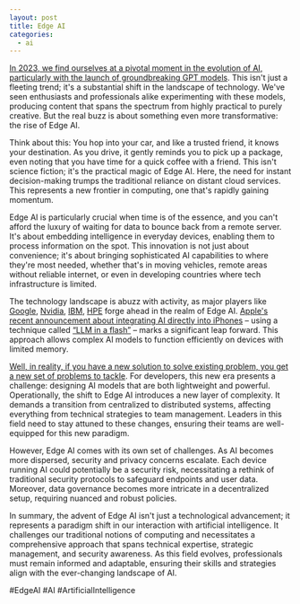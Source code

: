 ```yaml
---
layout: post
title: Edge AI
categories:
  - ai
---
```


[In 2023, we find ourselves at a pivotal moment in the evolution of AI, particularly with the launch of groundbreaking GPT models](https://www.technologyreview.com/2023/02/08/1068068/chatgpt-is-everywhere-heres-where-it-came-from/). This isn't just a fleeting trend; it's a substantial shift in the landscape of technology. We've seen enthusiasts and professionals alike experimenting with these models, producing content that spans the spectrum from highly practical to purely creative. But the real buzz is about something even more transformative: the rise of Edge AI.

Think about this: You hop into your car, and like a trusted friend, it knows your destination. As you drive, it gently reminds you to pick up a package, even noting that you have time for a quick coffee with a friend. This isn't science fiction; it's the practical magic of Edge AI. Here, the need for instant decision-making trumps the traditional reliance on distant cloud services. This represents a new frontier in computing, one that's rapidly gaining momentum.

Edge AI is particularly crucial when time is of the essence, and you can't afford the luxury of waiting for data to bounce back from a remote server. It's about embedding intelligence in everyday devices, enabling them to process information on the spot. This innovation is not just about convenience; it's about bringing sophisticated AI capabilities to where they're most needed, whether that's in moving vehicles, remote areas without reliable internet, or even in developing countries where tech infrastructure is limited.

The technology landscape is abuzz with activity, as major players like [Google](https://cloud.google.com/blog/products/ai-machine-learning/how-to-build-and-execute-ai-use-cases-at-the-edge),  [Nvidia](https://blogs.nvidia.com/blog/what-is-edge-ai/), [IBM](https://www.ibm.com/topics/edge-ai), [HPE](https://www.hpe.com/us/en/what-is/edge-ai.html) forge ahead in the realm of Edge AI. [Apple's recent announcement about integrating AI directly into iPhones](https://www.msn.com/en-us/lifestyle/other/apple-s-new-ai-research-could-totally-transform-your-iphone/ar-AA1lUIV4) – using a technique called [“LLM in a flash”](https://www.macrumors.com/2023/12/21/apple-ai-researchers-run-llms-iphones/) – marks a significant leap forward. This approach allows complex AI models to function efficiently on devices with limited memory.

[Well, in reality, if you have a new solution to solve existing problem, you get a new set of problems to tackle](https://www.maheshsubramaniya.com/article/problems-never-solved.html). For developers, this new era presents a challenge: designing AI models that are both lightweight and powerful. Operationally, the shift to Edge AI introduces a new layer of complexity. It demands a transition from centralized to distributed systems, affecting everything from technical strategies to team management. Leaders in this field need to stay attuned to these changes, ensuring their teams are well-equipped for this new paradigm.

However, Edge AI comes with its own set of challenges. As AI becomes more dispersed, security and privacy concerns escalate. Each device running AI could potentially be a security risk, necessitating a rethink of traditional security protocols to safeguard endpoints and user data. Moreover, data governance becomes more intricate in a decentralized setup, requiring nuanced and robust policies.

In summary, the advent of Edge AI isn't just a technological advancement; it represents a paradigm shift in our interaction with artificial intelligence. It challenges our traditional notions of computing and necessitates a comprehensive approach that spans technical expertise, strategic management, and security awareness. As this field evolves, professionals must remain informed and adaptable, ensuring their skills and strategies align with the ever-changing landscape of AI.

#EdgeAI #AI #ArtificialIntelligence 
